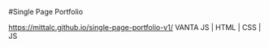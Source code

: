 #Single Page Portfolio

https://mittalc.github.io/single-page-portfolio-v1/
VANTA JS | HTML | CSS | JS
